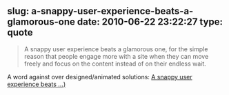 slug: a-snappy-user-experience-beats-a-glamorous-one
date: 2010-06-22 23:22:27
type: quote
---

> A snappy user experience beats a glamorous one, for the simple reason that people engage more with a site when they can move freely and focus on the content instead of on their endless wait.

A word against over designed/animated solutions: [A snappy user experience beats …)](http://www.useit.com/alertbox/response-times.html)
